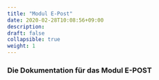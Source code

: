 ```yaml
---
title: "Modul E-Post"
date: 2020-02-28T10:08:56+09:00
description: 
draft: false
collapsible: true
weight: 1
---
```


### Die Dokumentation für das Modul E-POST